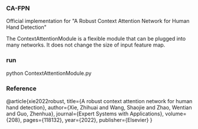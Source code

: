 ### CA-FPN
Official implementation for "A Robust Context Attention Network for Human Hand Detection"

The ContextAttentionModule is a flexible module that can be plugged into many networks. It does not change the size of input feature map.

### run
python ContextAttentionModule.py 

### Reference
@article{xie2022robust,
  title={A robust context attention network for human hand detection},
  author={Xie, Zhihuai and Wang, Shaojie and Zhao, Wentian and Guo, Zhenhua},
  journal={Expert Systems with Applications},
  volume={208},
  pages={118132},
  year={2022},
  publisher={Elsevier}
}



